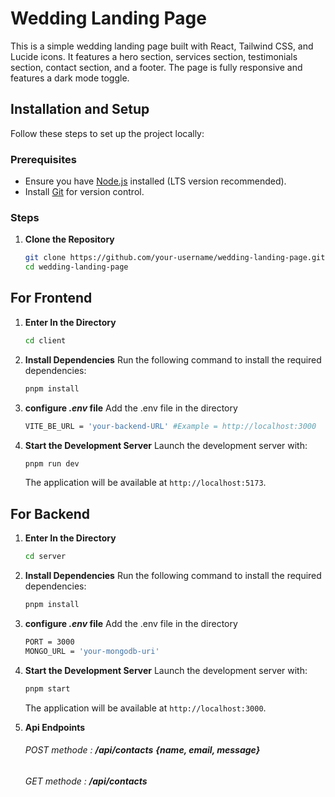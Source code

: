 # Wedding Landing Page

This is a simple wedding landing page built with React, Tailwind CSS, and Lucide icons. It features a hero section, services section, testimonials section, contact section, and a footer. The page is fully responsive and features a dark mode toggle.

## Installation and Setup

Follow these steps to set up the project locally:

### Prerequisites
- Ensure you have [Node.js](https://nodejs.org/) installed (LTS version recommended).
- Install [Git](https://git-scm.com/) for version control.

### Steps

1. **Clone the Repository**
    ```bash
    git clone https://github.com/your-username/wedding-landing-page.git
    cd wedding-landing-page
    ```
## For Frontend
1. **Enter In the Directory**
    ```bash
    cd client
    ```

2. **Install Dependencies**
    Run the following command to install the required dependencies:
    ```bash
    pnpm install
    ```
3. **configure *.env* file**
    Add the .env file in the directory
    ```bash
    VITE_BE_URL = 'your-backend-URL' #Example = http://localhost:3000
    ```

4. **Start the Development Server**
    Launch the development server with:
    ```bash
    pnpm run dev
    ```
    The application will be available at `http://localhost:5173`.

## For Backend
1. **Enter In the Directory**
    ```bash
    cd server
    ```
2. **Install Dependencies**
    Run the following command to install the required dependencies:
    ```bash
    pnpm install
    ```
3. **configure *.env* file**
    Add the .env file in the directory
    ```bash
    PORT = 3000
    MONGO_URL = 'your-mongodb-uri'
    ```

4. **Start the Development Server**
    Launch the development server with:
    ```bash
    pnpm start
    ```
    The application will be available at `http://localhost:3000`.



5. **Api Endpoints**
    ###### POST methode :    **/api/contacts** ***{name, email, message}***
    ###### GET methode :     **/api/contacts**



